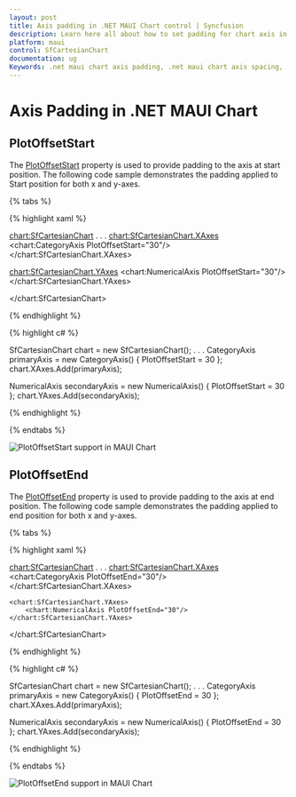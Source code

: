 ```yaml
---
layout: post
title: Axis padding in .NET MAUI Chart control | Syncfusion
description: Learn here all about how to set padding for chart axis in Syncfusion .NET MAUI Chart (SfCartesianChart) control.
platform: maui
control: SfCartesianChart
documentation: ug
Keywords: .net maui chart axis padding, .net maui chart axis spacing, .net maui chart axis padding guide, syncfusion maui chart axis padding, cartesian chart axis padding maui, .net maui chart axis margin, customize axis padding .net maui chart.
---
```


# Axis Padding in .NET MAUI Chart

## PlotOffsetStart

The [PlotOffsetStart](https://help.syncfusion.com/cr/maui/Syncfusion.Maui.Charts.ChartAxis.html#Syncfusion_Maui_Charts_ChartAxis_PlotOffsetStart) property is used to provide padding to the axis at start position. The following code sample demonstrates the padding applied to Start position for both x and y-axes.

{% tabs %}

{% highlight xaml %}

<chart:SfCartesianChart>
. . .
<chart:SfCartesianChart.XAxes>
    <chart:CategoryAxis PlotOffsetStart="30"/>
</chart:SfCartesianChart.XAxes>

<chart:SfCartesianChart.YAxes>
    <chart:NumericalAxis PlotOffsetStart="30"/>
</chart:SfCartesianChart.YAxes>

</chart:SfCartesianChart>

{% endhighlight %}

{% highlight c# %}

SfCartesianChart chart = new SfCartesianChart();
. . .
CategoryAxis primaryAxis = new CategoryAxis()
{
PlotOffsetStart = 30
};
chart.XAxes.Add(primaryAxis);

NumericalAxis secondaryAxis = new NumericalAxis()
{
PlotOffsetStart = 30
};
chart.YAxes.Add(secondaryAxis);

{% endhighlight %}

{% endtabs %}

![PlotOffsetStart support in MAUI Chart](Axis_images/maui_chart_axis_plot-offset-start.jpg)

## PlotOffsetEnd

The [PlotOffsetEnd](https://help.syncfusion.com/cr/maui/Syncfusion.Maui.Charts.ChartAxis.html#Syncfusion_Maui_Charts_ChartAxis_PlotOffsetEnd) property is used to provide padding to the axis at end position. The following code sample demonstrates the padding applied to end position for both x and y-axes.

{% tabs %}

{% highlight xaml %}

<chart:SfCartesianChart>
    . . .
    <chart:SfCartesianChart.XAxes>
        <chart:CategoryAxis PlotOffsetEnd="30"/>
    </chart:SfCartesianChart.XAxes>

    <chart:SfCartesianChart.YAxes>
        <chart:NumericalAxis PlotOffsetEnd="30"/>
    </chart:SfCartesianChart.YAxes>

</chart:SfCartesianChart>

{% endhighlight %}

{% highlight c# %}

SfCartesianChart chart = new SfCartesianChart();
. . .
CategoryAxis primaryAxis = new CategoryAxis()
{
PlotOffsetEnd = 30
};
chart.XAxes.Add(primaryAxis);

NumericalAxis secondaryAxis = new NumericalAxis()
{
PlotOffsetEnd = 30
};
chart.YAxes.Add(secondaryAxis);

{% endhighlight %}

{% endtabs %}

![PlotOffsetEnd support in MAUI Chart](Axis_images/maui_chart_axis_plot-offset-end.jpg)